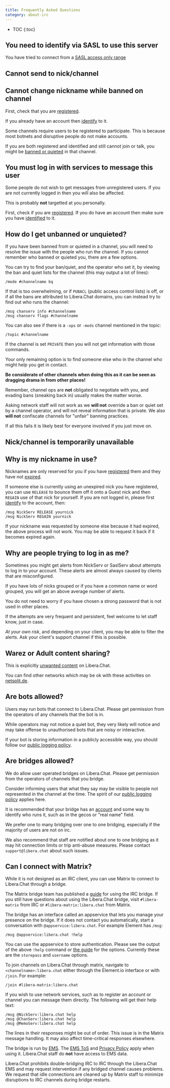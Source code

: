 ```yaml
---
title: Frequently Asked Questions
category: about-irc
---
```


- TOC
{:toc}

## You need to identify via SASL to use this server

You have tried to connect from a
[SASL access only range](guides/sasl#sasl-access-only-ip-ranges)

## Cannot send to nick/channel

## Cannot change nickname while banned on channel

First, check that you are [registered](registration).

If you already have an account then [identify](registration#logging-in) to it.

Some channels require users to be registered to participate. This is because
most botnets and disruptive people do not make accounts.

If you are both registered and identified and still cannot join or talk, you
might be [banned or quieted](faq#how-do-i-get-unbanned-or-unquieted)
in that channel.

## You must log in with services to message this user

Some people do not wish to get messages from unregistered users. If you are
not currently logged in then you will also be affected.

This is probably **not** targetted at you personally.

First, check if you are [registered](registration). If you do have an account
then make sure you have [identified](registration#logging-in) to it.

## How do I get unbanned or unquieted?

If you have been banned from or quieted in a channel, you will need to resolve
the issue with the people who run the channel. If you cannot remember who
banned or quieted you, there are a few options.

You can try to find your ban/quiet, and the operator who set it, by viewing
the ban and quiet lists for the channel (this may output a lot of lines):

```irc
/mode #channelname bq
```

If that is too overwhelming, or if `PUBACL` (public access control lists) is
off, or if all the bans are attributed to Libera.Chat domains, you can instead
try to find out who runs the channel:

```irc
/msg chanserv info #channelname
/msg chanserv flags #channelname
```

You can also see if there is a `-ops` or `-mods` channel mentioned in the
topic:

```irc
/topic #channelname
```

If the channel is set `PRIVATE` then you will not get information with those
commands.

Your only remaining option is to find someone else who in the channel who
might help you get in contact.

**Be considerate of other channels when doing this as it can be seen as
dragging drama in from other places!**

Remember, channel ops are **not** obligated to negotiate with you, and evading
bans (sneaking back in) usually makes the matter worse.

Asking network staff will not work as we **will not** override a ban or quiet
set by a channel operator, and will not reveal information that is private. We
also **will not** confiscate channels for "unfair" banning practices.

If all this fails it is likely best for everyone involved if you just move on.

## Nick/channel is temporarily unavailable

## Why is my nickname in use?

Nicknames are only reserved for you if you have [registered](registration)
them and they have not [expired](registration#nickname-expiry).

If someone else is currently using an unexpired nick you have registered, you
can use `RELEASE` to bounce them off it onto a Guest nick and then `REGAIN`
use of that nick for yourself. If you are not logged in, please first
[identify](registration#logging-in) to the account, then:

```irc
/msg NickServ RELEASE yournick
/msg NickServ REGAIN yournick
```

If your nickname was requested by someone else because it had expired, the
above process will not work. You may be able to request it back if it becomes
expired again.

## Why are people trying to log in as me?

Sometimes you might get alerts from NickServ or SaslServ about attempts to log
in to your account. These alerts are almost always caused by clients that are
misconfigured.

If you have lots of nicks grouped or if you have a common name or word
grouped, you will get an above average number of alerts.

You do not need to worry if you have chosen a strong password that is not used
in other places.

If the attempts are very frequent and persistent, feel welcome to let staff
know, just in case.

_At your own risk_, and depending on your client, you may be able to filter
the alerts. Ask your client's support channel if this is possible.

## Warez or Adult content sharing?

This is explicitly
[unwanted content](/policies#unwanted-content-and-behaviour) on Libera.Chat.

You can find other networks which may be ok with these activities on
[netsplit.de](https://netsplit.de).

## Are bots allowed?

Users may run bots that connect to Libera.Chat. Please get permission from the
operators of any channels that the bot is in.

While operators may not notice a quiet bot, they very likely will notice and
may take offense to unauthorised bots that are noisy or interactive.

If your bot is storing information in a publicly accessible way, you should
follow our [public logging policy](/policies#public-logging).

## Are bridges allowed?

We do allow user operated bridges on Libera.Chat. Please get permission from
the operators of channels that you bridge.

Consider informing users that what they say may be visible to people not
represented in the channel at the time. The spirit of our
[public logging policy](/policies#public-logging) applies here.

It is recommended that your bridge has an [account](registration) and some way
to identify who runs it, such as in the gecos or "real name" field.

We prefer one to many bridging over one to one bridging, especially if the
majority of users are not on irc.

We also recommend that staff are notified about one to one bridging as it may
hit connection limits or trip anti-abuse measures. Please contact
`support@libera.chat` about such issues.

## Can I connect with Matrix?

While it is not designed as an IRC client, you can use Matrix to connect to
Libera.Chat through a bridge.

The Matrix bridge team has published a
[guide](https://matrix-org.github.io/matrix-appservice-irc/latest/usage.html)
for using the IRC bridge. If you still have questions about using the
Libera.Chat bridge, visit `#libera-matrix` from IRC or
`#libera-matrix:libera.chat` from Matrix.

The bridge has an interface called an appservice that lets you manage your
presence on the bridge. If it does not contact you automatically, start a
conversation with `@appservice:libera.chat`. For example Element has `/msg`:

```irc
/msg @appservice:libera.chat !help
```

You can use the appservice to store authentication. Please see the output of
the above `!help` command or
[the guide](https://matrix-org.github.io/matrix-appservice-irc/latest/admin_room.html)
for the options. Currently these are the `storepass` and `username` options.

To join channels on Libera.Chat through matrix, navigate to
`<channelname>:libera.chat` either through the Element.io interface or with
`/join`. For example:

```irc
/join #libera-matrix:libera.chat
```

If you wish to use network services, such as to register an account or channel
you can message them directly. The following will get their help text:

```irc
/msg @NickServ:libera.chat help
/msg @ChanServ:libera.chat help
/msg @MemoServ:libera.chat help
```

The lines in their responses might be out of order. This issue is in the
Matrix message handling. It may also affect time-critical responses elsewhere.

The bridge is run by [EMS](https://ems.element.io/). The
[EMS ToS](https://element.io/terms-of-service) and
[Privacy Policy](https://element.io/privacy) apply when using it. Libera.Chat
staff do **not** have access to EMS data.

Libera.Chat prohibits double-bridging IRC to IRC through the Libera.Chat EMS
and may request intervention if any bridged channel causes problems. We
request that idle connections are cleaned up by Matrix staff to minimize
disruptions to IRC channels during bridge restarts.
